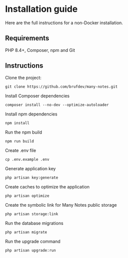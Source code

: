 # Installation guide

Here are the full instructions for a non-Docker installation.

## Requirements

PHP 8.4+, Composer, npm and Git

## Instructions

Clone the project:

```shell
git clone https://github.com/brufdev/many-notes.git
```

Install Composer dependencies

```shell
composer install --no-dev --optimize-autoloader
```

Install npm dependencies

```shell
npm install
```

Run the npm build

```shell
npm run build
```

Create .env file

```shell
cp .env.example .env
```

Generate application key

```shell
php artisan key:generate
```

Create caches to optimize the application

```shell
php artisan optimize
```

Create the symbolic link for Many Notes public storage

```shell
php artisan storage:link
```

Run the database migrations

```shell
php artisan migrate
```

Run the upgrade command

```shell
php artisan upgrade:run
```
